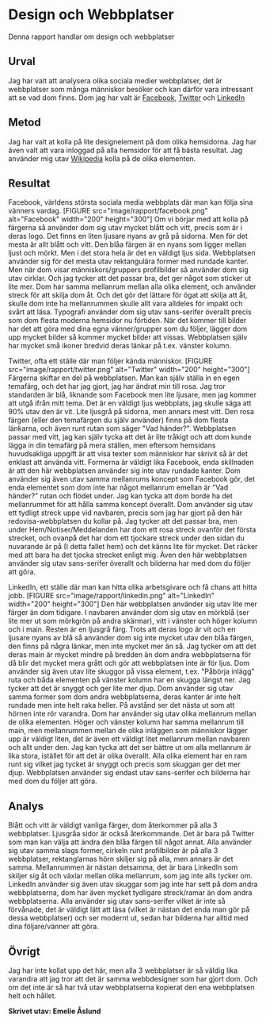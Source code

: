 Design och Webbplatser
=======================

Denna rapport handlar om design och webbplatser

Urval
-----------------------
Jag har valt att analysera olika sociala medier webbplatser, det är webbplatser som många människor besöker och kan därför vara intressant
att se vad dom finns. Dom jag har valt är [Facebook](http://www.facebook.com/), [Twitter](https://twitter.com/?lang=sv) och [LinkedIn](https://www.linkedin.com)

Metod
-----------------------
Jag har valt at kolla på lite designelement på dom olika hemsidorna.
Jag har även valt att vara inloggad på alla hemsidor för att få bästa resultat.
Jag använder mig utav [Wikipedia](https://en.wikipedia.org/wiki/Visual_design_elements_and_principles) kolla på de olika elementen.


Resultat
-----------------------
Facebook, världens största sociala media webbplats där man kan följa sina vänners vardag.
[FIGURE src="image/rapport/facebook.png" alt="Facebook" width="200" height="300"]
Om vi börjar med att kolla på färgerna så använder dom sig utav mycket blått och vitt, precis som är i deras logo. Det finns en liten ljusare nyans av grå på sidorna. Men för det mesta är allt blått och vitt. Den blåa färgen är en nyans som ligger mellan ljust och mörkt. Men i det stora hela är det en väldigt ljus sida. Webbplatsen använder sig för det mesta utav rektangulära former med rundade kanter. Men när dom visar människors/gruppers profilbilder så använder dom sig utav cirklar. Och jag tycker att det passar bra, det ger något som sticker ut lite mer. Dom har samma mellanrum mellan alla olika element, och använder streck för att skilja dom åt. Och det gör det lättare för ögat att skilja att åt, skulle dom inte ha mellanrummen skulle allt vara alldeles för impakt och svårt att läsa. Typografi använder dom sig utav sans-serifer överallt precis som dom flesta moderna hemsidor nu förtiden. När det kommer till bilder har det att göra med dina egna vänner/grupper som du följer, lägger dom upp mycket bilder så kommer mycket bilder att vissas. Webbplatsen själv har mycket små ikoner bredvid deras länkar på t.ex. vänster kolumn.


Twitter, ofta ett ställe där man följer kända människor.
[FIGURE src="image/rapport/twitter.png" alt="Twitter" width="200" height="300"]
Färgerna skiftar en del på webbplatsen. Man kan själv ställa in en egen temafärg, och det har jag gjort, jag har ändrat min till rosa. Jag tror standarden är blå, liknande som Facebook men lite ljusare, men jag kommer att utgå ifrån mitt tema. Det är en väldigt ljus webbplats, jag skulle säga att 90% utav den är vit. Lite ljusgrå på sidorna, men annars mest vitt. Den rosa färgen (eller den temafärgen du själv använder) finns på dom flesta länkarna, och även runt rutan som säger "Vad händer?". Webbplatsen passar med vitt, jag kan själv tycka att det är lite tråkigt och att dom kunde lägga in din temafärg på mera ställen, men eftersom hemsidans huvudsakliga uppgift är att visa texter som människor har skrivit så är det enklast att använda vitt. Formerna är väldigt lika Facebook, enda skillnaden är att den här webbplatsen använder sig inte utav rundade kanter. Dom använder sig även utav samma mellanrums koncept som Facebook gör, det enda elementet som dom inte har något mellanrum emellan är "Vad händer?" rutan och flödet under. Jag kan tycka att dom borde ha det mellanrummet för att hålla samma koncept överallt. Dom använder sig utav ett tydligt streck uppe vid navbaren, precis som jag har gjort på den här redovisa-webbplatsen du kollar på. Jag tycker att det passar bra, men under Hem/Notiser/Meddelanden har dom ett rosa streck ovanför det första strecket, och ovanpå det har dom ett tjockare streck under den sidan du nuvarande är på (I detta fallet hem) och det känns lite för mycket. Det räcker med att bara ha det tjocka strecket enligt mig. Även den här webbplatsen använder sig utav sans-serifer överallt och bilderna har med dom du följer att göra.


LinkedIn, ett ställe där man kan hitta olika arbetsgivare och få chans att hitta jobb.
[FIGURE src="image/rapport/linkedin.png" alt="LinkedIn" width="200" height="300"]
Den här webbplatsen använder sig utav lite mer färger än dom tidigare. I navbaren använder dom sig utav en mörkblå (ser lite mer ut som mörkgrön på andra skärmar), vitt i vänster och höger kolumn och i main. Resten är en ljusgrå färg. Trots att deras logo är vit och en ljusare nyans av blå så använder dom sig inte mycket utav den blåa färgen, den finns på några länkar, men inte mycket mer än så. Jag tycker om att det deras main är mycket mindre på bredden än dom andra webbplatserna för då blir det mycket mera grått och gör att webbplatsen inte är för ljus. Dom använder sig även utav lite skuggor på vissa element, t.ex. "Påbörja inlägg" ruta och båda elementen på vänster kolumn har en skugga längst ner. Jag tycker att det är snyggt och ger lite mer djup. Dom använder sig utav samma former som dom andra webbplatserna, deras kanter är inte helt rundade men inte helt raka heller. På avstånd ser det nästa ut som att hörnen inte rör varandra. Dom har använder sig utav olika mellanrum mellan de olika elementen. Höger och vänster kolumn har samma mellanrum till main, men mellanrummen mellan de olika inläggen som människor lägger upp är väldigt liten, det är även ett väldigt litet mellanrum mellan navbaren och allt under den. Jag kan tycka att det ser bättre ut om alla mellanrum är lika stora, istället för att det är olika överallt. Alla olika element har en ram runt sig vilket jag tycket är snyggt och precis som skuggan ger det mer djup. Webbplatsen använder sig endast utav sans-serifer och bilderna har med dom du följer att göra.


Analys
-----------------------
Blått och vitt är väldigt vanliga färger, dom återkommer på alla 3 webbplatser. Ljusgråa sidor är också återkommande. Det är bara på Twitter som man kan välja att ändra den blåa färgen till något annat. Alla använder sig utav samma slags former, cirkeln runt profilbilder är på alla 3 webbplatser, rektanglarnas hörn skiljer sig på alla, men annars är det samma. Mellanrummen är nästan detsamma, det är bara LinkedIn som skiljer sig åt och växlar mellan olika mellanrum, som jag inte alls tycker om. LinkedIn använder sig även utav skuggar som jag inte har sett på dom andra webbplatserna, dom har även mycket tydligare streck/ramar än dom andra webbplatserna. Alla använder sig utav sans-serifer vilket är inte så förvånade, det är väldigt lätt att läsa (vilket är nästan det enda man gör på dessa webbplatser) och ser modernt ut, sedan har bilderna har alltid med dina följare/vänner att göra.

Övrigt
-----------------------
Jag har inte kollat upp det här, men alla 3 webbplatser är så väldig lika varandra att jag tror att det är samma webbdesigner som har gjort dom. Och om det inte är så har två utav webbplatserna kopierat den ena webbplatsen helt och hållet.

<b>Skrivet utav: Emelie Åslund</b>
